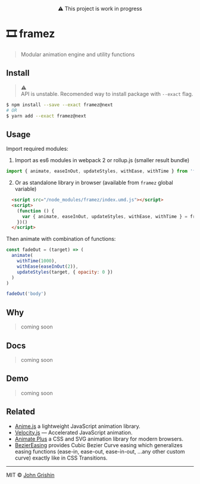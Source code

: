 <p align="center">⚠️ This project is work in progress</p>

# 🎞 framez

> Modular animation engine and utility functions


## Install

> ⚠️  
> API is unstable. Recomended way to install package with `--exact` flag.


```sh
$ npm install --save --exact framez@next
# OR
$ yarn add --exact framez@next
```


## Usage

Import required modules:

1. Import as es6 modules in webpack 2 or rollup.js (smaller result bundle)

  ```js
  import { animate, easeInOut, updateStyles, withEase, withTime } from 'framez'
  ```

2. Or as standalone library in browser (available from `framez` global variable)

  ```html
    <script src="/node_modules/framez/index.umd.js"></script>
    <script>
      (function () {
        var { animate, easeInOut, updateStyles, withEase, withTime } = framez
      })()
    </script>
  ```

Then animate with combination of functions:

  ```js
  const fadeOut = (target) => (
    animate(
      withTime(1000),
      withEase(easeInOut(2)), 
      updateStyles(target, { opacity: 0 })
    )
  )

  fadeOut('body')
  ```


## Why

> coming soon


## Docs

> coming soon


## Demo

> coming soon


## Related

- [Anime.js](https://github.com/juliangarnier/anime) a lightweight JavaScript animation library.
- [Velocity.js](https://github.com/julianshapiro/velocity) — Accelerated JavaScript animation.
- [Animate Plus](https://github.com/bendc/animateplus) a CSS and SVG animation library for modern browsers.
- [BezierEasing](https://github.com/gre/bezier-easing) provides Cubic Bezier Curve easing which generalizes easing functions (ease-in, ease-out, ease-in-out, ...any other custom curve) exactly like in CSS Transitions.


---

MIT © [John Grishin](http://johngrish.in)

